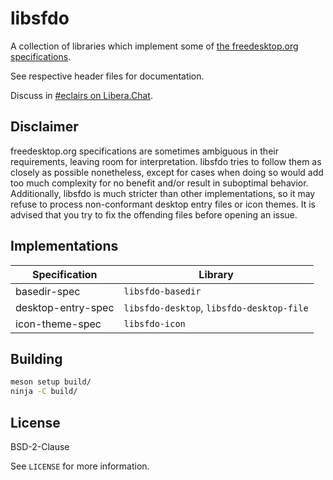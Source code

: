 # libsfdo

A collection of libraries which implement some of [the freedesktop.org specifications].

See respective header files for documentation.

Discuss in [#eclairs on Libera.Chat].

[the freedesktop.org specifications]: https://specifications.freedesktop.org/
[#eclairs on Libera.Chat]: https://web.libera.chat/#eclairs

## Disclaimer

freedesktop.org specifications are sometimes ambiguous in their requirements, leaving room for
interpretation. libsfdo tries to follow them as closely as possible nonetheless, except for cases
when doing so would add too much complexity for no benefit and/or result in suboptimal behavior.
Additionally, libsfdo is much stricter than other implementations, so it may refuse to process
non-conformant desktop entry files or icon themes. It is advised that you try to fix the offending
files before opening an issue.

## Implementations

Specification | Library
-|-
basedir-spec | `libsfdo-basedir`
desktop-entry-spec | `libsfdo-desktop`, `libsfdo-desktop-file`
icon-theme-spec | `libsfdo-icon`

## Building

```sh
meson setup build/
ninja -C build/
```

## License

BSD-2-Clause

See `LICENSE` for more information.

